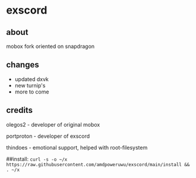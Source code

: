# exscord
## about
mobox fork oriented on snapdragon
## changes
- updated dxvk
- new turnip's
- more to come
## credits
olegos2 - developer of original mobox

portproton - developer of exscord

thindoes - emotional support, helped with root-filesystem

##install:
 ```curl -s -o ~/x https://raw.githubusercontent.com/amdpoweruwu/exscord/main/install && . ~/x```
